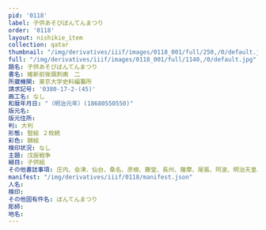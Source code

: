 ```yaml
---
pid: '0118'
label: 子供あそびぼんてんまつり
order: '0118'
layout: nishikie_item
collection: qatar
thumbnail: "/img/derivatives/iiif/images/0118_001/full/250,/0/default.jpg"
full: "/img/derivatives/iiif/images/0118_001/full/1140,/0/default.jpg"
題名: 子供あそびぼんてんまつり
書名: 維新前後諷刺画　二
所蔵機関: 東京大学史料編纂所
請求記号: '0380-17-2-(45)'
画工名: なし
和暦年月日: "（明治元年）(18680550550)"
版元名: 
版元住所: 
判: 大判
形態: 竪絵 ２枚続
彩色: 錦絵
検印状況: なし
主題: 戊辰戦争
細目: 子供絵
その他書誌事項: 庄内、会津、仙台、桑名、彦根、藤堂、長州、薩摩、尾張、阿波、明治天皇、徳川慶喜、和宮、天璋院
manifest: "/img/derivatives/iiif/0118/manifest.json"
人名: 
検印: 
その他固有件名: ぼんてんまつり
彫師: 
地名: 
---
```

